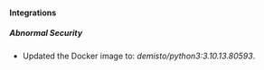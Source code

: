 #### Integrations
##### Abnormal Security
- Updated the Docker image to: *demisto/python3:3.10.13.80593*.
